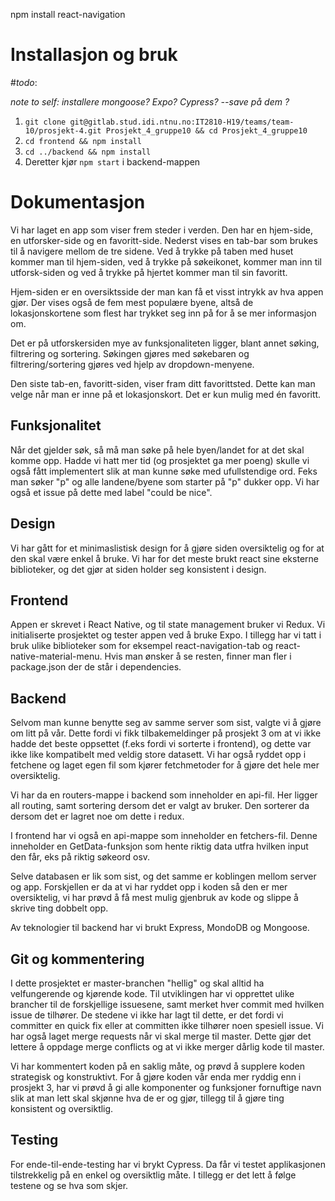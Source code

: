 npm install react-navigation

# Installasjon og bruk

#_todo_:

_note to self: installere mongoose? Expo? Cypress? --save på dem ?_


1. `git clone git@gitlab.stud.idi.ntnu.no:IT2810-H19/teams/team-10/prosjekt-4.git Prosjekt_4_gruppe10 && cd Prosjekt_4_gruppe10`
2. `cd frontend && npm install`
3. `cd ../backend && npm install`
4. Deretter kjør `npm start` i backend-mappen

# Dokumentasjon

Vi har laget en app som viser frem steder i verden. Den har en hjem-side, en utforsker-side og en favoritt-side. Nederst vises en tab-bar som brukes til å navigere mellom de tre sidene. Ved å trykke på taben med huset kommer man til hjem-siden, ved å trykke på søkeikonet, kommer man inn til utforsk-siden og ved å trykke på hjertet kommer man til sin favoritt.

Hjem-siden er en oversiktsside der man kan få et visst intrykk av hva appen gjør. Der vises også de fem mest populære byene, altså de lokasjonskortene som flest har trykket seg inn på for å se mer informasjon om.

Det er på utforskersiden mye av funksjonaliteten ligger, blant annet søking, filtrering og sortering. Søkingen gjøres med søkebaren og filtrering/sortering gjøres ved hjelp av dropdown-menyene.

Den siste tab-en, favoritt-siden, viser fram ditt favorittsted. Dette kan man velge når man er inne på et lokasjonskort. Det er kun mulig med én favoritt.

## Funksjonalitet

Når det gjelder søk, så må man søke på hele byen/landet for at det skal komme opp.
Hadde vi hatt mer tid (og prosjektet ga mer poeng) skulle vi også fått implementert slik at man kunne søke med ufullstendige ord.
Feks man søker "p" og alle landene/byene som starter på "p" dukker opp. Vi har også et issue på dette med label "could be nice".

## Design

Vi har gått for et minimaslistisk design for å gjøre siden oversiktelig og for at den skal være enkel å bruke. Vi har for det meste brukt react sine eksterne biblioteker, og det gjør at siden holder seg konsistent i design.

## Frontend

Appen er skrevet i React Native, og til state management bruker vi Redux. Vi initialiserte prosjektet og tester appen ved å bruke Expo. I tillegg har vi tatt i bruk ulike biblioteker som for eksempel react-navigation-tab og react-native-material-menu. Hvis man ønsker å se resten, finner man fler i package.json der de står i dependencies.

## Backend

Selvom man kunne benytte seg av samme server som sist, valgte vi å gjøre om litt på vår. Dette fordi vi fikk tilbakemeldinger på prosjekt 3 om at vi ikke hadde det beste oppsettet (f.eks fordi vi sorterte i frontend), og dette var ikke like kompatibelt med veldig store datasett. Vi har også ryddet opp i fetchene og laget egen fil som kjører fetchmetoder for å gjøre det hele mer oversiktelig.

Vi har da en routers-mappe i backend som inneholder en api-fil. Her ligger all routing, samt sortering dersom det er valgt av bruker. Den sorterer da dersom det er lagret noe om dette i redux.

I frontend har vi også en api-mappe som inneholder en fetchers-fil. Denne inneholder en GetData-funksjon som hente riktig data utfra hvilken input den får, eks på riktig søkeord osv.

Selve databasen er lik som sist, og det samme er koblingen mellom server og app. Forskjellen er da at vi har ryddet opp i koden så den er mer oversiktelig, vi har prøvd å få mest mulig gjenbruk av kode og slippe å skrive ting dobbelt opp.

Av teknologier til backend har vi brukt Express, MondoDB og Mongoose.

## Git og kommentering

I dette prosjektet er master-branchen "hellig" og skal alltid ha velfungerende og kjørende kode. Til utviklingen har vi opprettet ulike brancher til de forskjellige issuesene, samt merket hver commit med hvilken issue de tilhører. De stedene vi ikke har lagt til dette, er det fordi vi committer en quick fix eller at committen ikke tilhører noen spesiell issue. Vi har også laget merge requests når vi skal merge til master. Dette gjør det lettere å oppdage merge conflicts og at vi ikke merger dårlig kode til master.

Vi har kommentert koden på en saklig måte, og prøvd å supplere koden strategisk og konstruktivt. For å gjøre koden vår enda mer ryddig enn i prosjekt 3, har vi prøvd å gi alle komponenter og funksjoner fornuftige navn slik at man lett skal skjønne hva de er og gjør, tillegg til å gjøre ting konsistent og oversiktlig.

## Testing

For ende-til-ende-testing har vi brykt Cypress. Da får vi testet applikasjonen tilstrekkelig på en enkel og oversiktlig måte. I tillegg er det lett å følge testene og se hva som skjer.
